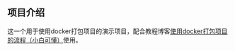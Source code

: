 ## 项目介绍
这一个用于使用docker打包项目的演示项目，配合教程博客[使用docker打包项目的流程（小白可懂）](https://blog.csdn.net/2302_79169315/article/details/142056315?spm=1001.2014.3001.5502)使用。
